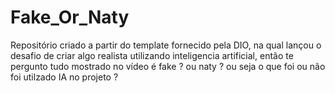 # Fake_Or_Naty
Repositório criado a partir do template fornecido pela DIO, na qual lançou o desafio de criar algo realista utilizando inteligencia artificial, então te pergunto tudo mostrado no vídeo é fake ? ou naty ?  ou seja o que foi ou não  foi utilzado IA no projeto ? 
